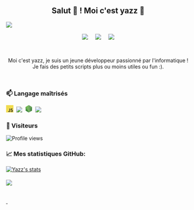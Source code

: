 
<h2 align="center">Salut 👋 ! Moi c'est yazz 👀</h2>
<img src="https://cdn.discordapp.com/attachments/755741601422376980/783440506461224990/1540072748_664f42564686cda19a5370f04df2319fda5f831b_hq.gif">

<p align='center'>
<a href="https://discord.gg/gorz"><img height="30" src="https://cdn.jsdelivr.net/npm/simple-icons@v3/icons/discord.svg"></a>&nbsp;&nbsp;&nbsp;&nbsp;
<a href="https://www.youtube.com/c/sqostik?sub_confirmation=1"><img height="30" src="https://cdn.jsdelivr.net/npm/simple-icons@v3/icons/youtube.svg"></a>&nbsp;&nbsp;&nbsp;&nbsp;
<a href="https://instagram.com/eiroweb"><img height="30" src="https://cdn.jsdelivr.net/npm/simple-icons@v3/icons/instagram.svg"></a>
</p>
<br>
<p align="center">Moi c'est yazz, je suis un jeune développeur passionné par l'informatique ! Je fais des petits scripts plus ou moins utiles ou fun :).</p>
<br>

### 📫 Langage maîtrisés
<code><img height="20" src="https://raw.githubusercontent.com/github/explore/80688e429a7d4ef2fca1e82350fe8e3517d3494d/topics/javascript/javascript.png"></code>&nbsp;
<code><img height="20" src="https://upload.wikimedia.org/wikipedia/commons/thumb/c/c3/Python-logo-notext.svg/1024px-Python-logo-notext.svg.png"></code>&nbsp;
<code><img height="20" src="https://raw.githubusercontent.com/github/explore/80688e429a7d4ef2fca1e82350fe8e3517d3494d/topics/nodejs/nodejs.png"></code>&nbsp;
<code><img height="20" src="https://cdn.discordapp.com/attachments/769272569034833920/782774606087979028/1_l4xICbIIYlz1OTymWCoUTw.jpeg"></code>&nbsp;

### 👥 Visiteurs

![Profile views](https://gpvc.arturio.dev/Yazz)

### 📈 Mes statistiques GitHub:

<a href="https://github.com/YazzDev">
  <img align="center" src="https://github-readme-stats.vercel.app/api?username=YazzDev&show_icons=true&include_all_commits=true&show_icons=true&title_color=fff&icon_color=79ff97&text_color=9f9f9f&bg_color=151515" alt="Yazz's stats" />
</a>
<br><br>
<a href="https://github.com/YazzDev?tab=repositories">
  <img align="center" src="https://github-readme-stats.vercel.app/api/top-langs/?username=YazzDev&layout=compact&show_icons=true&title_color=fff&icon_color=79ff97&text_color=9f9f9f&bg_color=151515" />
</a>
<br>
<br>
<br>
<a href="https://github.com/YazzDev">
  

